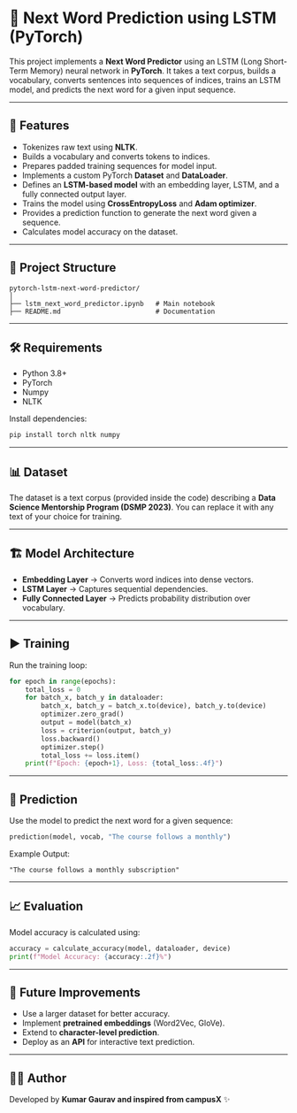 # 📘 Next Word Prediction using LSTM (PyTorch)

This project implements a **Next Word Predictor** using an LSTM (Long Short-Term Memory) neural network in **PyTorch**. It takes a text corpus, builds a vocabulary, converts sentences into sequences of indices, trains an LSTM model, and predicts the next word for a given input sequence.

---

## 🚀 Features

* Tokenizes raw text using **NLTK**.
* Builds a vocabulary and converts tokens to indices.
* Prepares padded training sequences for model input.
* Implements a custom PyTorch **Dataset** and **DataLoader**.
* Defines an **LSTM-based model** with an embedding layer, LSTM, and a fully connected output layer.
* Trains the model using **CrossEntropyLoss** and **Adam optimizer**.
* Provides a prediction function to generate the next word given a sequence.
* Calculates model accuracy on the dataset.

---

## 📂 Project Structure

```
pytorch-lstm-next-word-predictor/
│
├── lstm_next_word_predictor.ipynb   # Main notebook
├── README.md                        # Documentation
```

---

## 🛠️ Requirements

* Python 3.8+
* PyTorch
* Numpy
* NLTK

Install dependencies:

```bash
pip install torch nltk numpy
```

---

## 📊 Dataset

The dataset is a text corpus (provided inside the code) describing a **Data Science Mentorship Program (DSMP 2023)**. You can replace it with any text of your choice for training.

---

## 🏗️ Model Architecture

* **Embedding Layer** → Converts word indices into dense vectors.
* **LSTM Layer** → Captures sequential dependencies.
* **Fully Connected Layer** → Predicts probability distribution over vocabulary.

---

## ▶️ Training

Run the training loop:

```python
for epoch in range(epochs):
    total_loss = 0
    for batch_x, batch_y in dataloader:
        batch_x, batch_y = batch_x.to(device), batch_y.to(device)
        optimizer.zero_grad()
        output = model(batch_x)
        loss = criterion(output, batch_y)
        loss.backward()
        optimizer.step()
        total_loss += loss.item()
    print(f"Epoch: {epoch+1}, Loss: {total_loss:.4f}")
```

---

## 🔮 Prediction

Use the model to predict the next word for a given sequence:

```python
prediction(model, vocab, "The course follows a monthly")
```

Example Output:

```
"The course follows a monthly subscription"
```

---

## 📈 Evaluation

Model accuracy is calculated using:

```python
accuracy = calculate_accuracy(model, dataloader, device)
print(f"Model Accuracy: {accuracy:.2f}%")
```

---

## 📌 Future Improvements

* Use a larger dataset for better accuracy.
* Implement **pretrained embeddings** (Word2Vec, GloVe).
* Extend to **character-level prediction**.
* Deploy as an **API** for interactive text prediction.

---

## 👨‍💻 Author

Developed by **Kumar Gaurav and inspired from campusX** ✨

